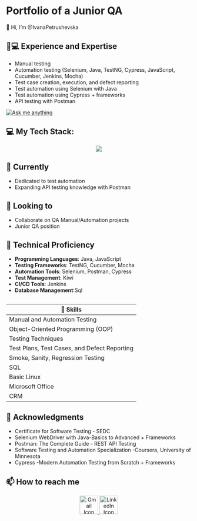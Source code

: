 # Portfolio of a Junior QA 

👋 Hi, I’m @IvanaPetrushevska

## 👨💻 Experience and Expertise

- Manual testing
- Automation testing (Selenium, Java, TestNG, Cypress, JavaScript, Cucumber, Jenkins, Mocha)
- Test case creation, execution, and defect reporting
- Test automation using Selenium with Java
- Test automation using Cypress + frameworks
- API testing with Postman

[![Ask me anything](https://img.shields.io/badge/Ask_me_anything-1abc9c.svg)](https://www.linkedin.com/in/ivana-petrushevska-385761224/)



## 💻 My Tech Stack:

<p align="center">
  <a href="https://skillicons.dev">
    <img src="https://skillicons.dev/icons?i=java,postman,selenium,idea,eclipse,cypress,javascript,jenkins,cucumber" />
  </a>
</p>

## 🌱 Currently 
- Dedicated to test automation 
- Expanding API testing knowledge with Postman

## 💞️ Looking to 
- Collaborate on QA Manual/Automation projects 
- Junior QA position

## 🚀 Technical Proficiency
- **Programming Languages**: Java, JavaScript
- **Testing Frameworks**: TestNG, Cucumber, Mocha
- **Automation Tools**: Selenium, Postman, Cypress
- **Test Management**: Kiwi
- **CI/CD Tools**: Jenkins
- **Database Management**:Sql

## 
| 💪 Skills |
|---------------------------|
| Manual and Automation Testing |
| Object-Oriented Programming (OOP) |
| Testing Techniques |
| Test Plans, Test Cases, and Defect Reporting |
| Smoke, Sanity, Regression Testing |
| SQL |
| Basic Linux |
| Microsoft Office |
| CRM |

## 🌟 Acknowledgments
- Certificate for Software Testing - SEDC
- Selenium WebDriver with Java-Basics to Advanced + Frameworks
- Postman: The Complete Guide - REST API Testing
- Software Testing and Automation Specialization -Coursera, University of Minnesota
- Cypress -Modern Automation Testing from Scratch + Frameworks



## 📫 How to reach me
<p align="center">
  <a href="mailto:kostadinovska.1994@hotmail.com">
    <img src="https://skillicons.dev/icons?i=gmail" alt="Gmail Icon" width="50" height="50" style="max-width: 100%;">
  </a>
  <a href="https://www.linkedin.com/in/ivana-petrushevska-385761224/">
    <img src="https://skillicons.dev/icons?i=linkedin" alt="LinkedIn Icon" width="50" height="50" style="max-width: 100%;">
  </a>
</p>
